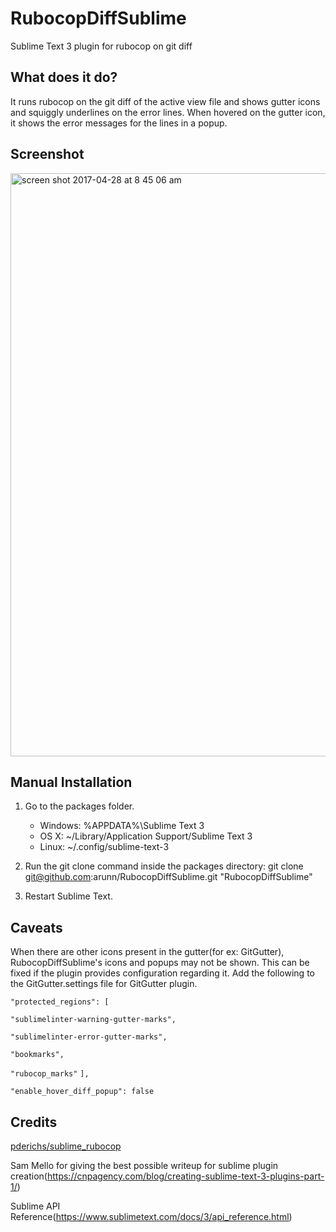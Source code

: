 # RubocopDiffSublime

Sublime Text 3 plugin for rubocop on git diff

## What does it do?

It runs rubocop on the git diff of the active view file and shows gutter icons and squiggly underlines on the error lines. 
When hovered on the gutter icon, it shows the error messages for the lines in a popup. 

## Screenshot

<img width="933" alt="screen shot 2017-04-28 at 8 45 06 am" src="https://cloud.githubusercontent.com/assets/389262/25512994/673603f6-2bef-11e7-8f42-5f1d03c5dac6.png">

## Manual Installation

1. Go to the packages folder. 
    * Windows: %APPDATA%\Sublime Text 3
    * OS X: ~/Library/Application Support/Sublime Text 3
    * Linux: ~/.config/sublime-text-3
2. Run the git clone command inside the packages directory: git clone git@github.com:arunn/RubocopDiffSublime.git "RubocopDiffSublime"

3. Restart Sublime Text.


## Caveats

When there are other icons present in the gutter(for ex: GitGutter), RubocopDiffSublime's icons and popups may not be shown. This can be fixed if the plugin provides configuration regarding it. Add the following to the GitGutter.settings file for GitGutter plugin. 

`"protected_regions": [`

`"sublimelinter-warning-gutter-marks",`

`"sublimelinter-error-gutter-marks",`

`"bookmarks",`

`"rubocop_marks"`
`],`

`"enable_hover_diff_popup": false`

## Credits

[pderichs/sublime_rubocop](https://github.com/pderichs/sublime_rubocop)

Sam Mello for giving the best possible writeup for sublime plugin creation(https://cnpagency.com/blog/creating-sublime-text-3-plugins-part-1/)

Sublime API Reference(https://www.sublimetext.com/docs/3/api_reference.html)
